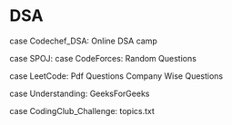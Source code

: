 # DSA

case Codechef_DSA:
    Online DSA camp

case SPOJ:
case CodeForces:
    Random Questions

case LeetCode:
    Pdf Questions
    Company Wise Questions

case Understanding:
    GeeksForGeeks

case CodingClub_Challenge:
    topics.txt